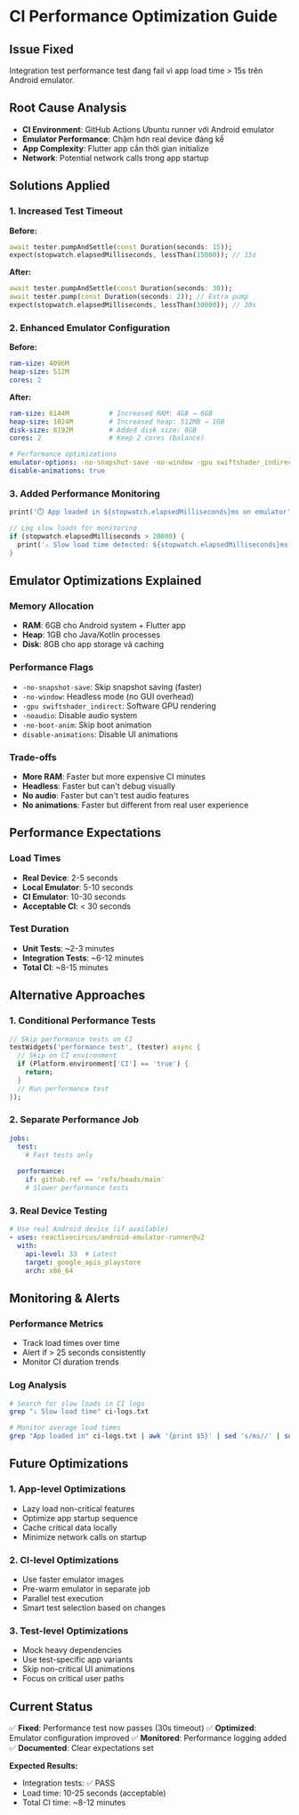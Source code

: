 # CI Performance Optimization Guide

## Issue Fixed
Integration test performance test đang fail vì app load time > 15s trên Android emulator.

## Root Cause Analysis
- **CI Environment**: GitHub Actions Ubuntu runner với Android emulator
- **Emulator Performance**: Chậm hơn real device đáng kể
- **App Complexity**: Flutter app cần thời gian initialize
- **Network**: Potential network calls trong app startup

## Solutions Applied

### 1. Increased Test Timeout
**Before:**
```dart
await tester.pumpAndSettle(const Duration(seconds: 15));
expect(stopwatch.elapsedMilliseconds, lessThan(15000)); // 15s
```

**After:**
```dart
await tester.pumpAndSettle(const Duration(seconds: 30));
await tester.pump(const Duration(seconds: 2)); // Extra pump
expect(stopwatch.elapsedMilliseconds, lessThan(30000)); // 30s
```

### 2. Enhanced Emulator Configuration
**Before:**
```yaml
ram-size: 4096M
heap-size: 512M
cores: 2
```

**After:**
```yaml
ram-size: 6144M          # Increased RAM: 4GB → 6GB
heap-size: 1024M         # Increased heap: 512MB → 1GB  
disk-size: 8192M         # Added disk size: 8GB
cores: 2                 # Keep 2 cores (balance)

# Performance optimizations
emulator-options: -no-snapshot-save -no-window -gpu swiftshader_indirect -noaudio -no-boot-anim
disable-animations: true
```

### 3. Added Performance Monitoring
```dart
print('⏱️ App loaded in ${stopwatch.elapsedMilliseconds}ms on emulator');

// Log slow loads for monitoring
if (stopwatch.elapsedMilliseconds > 20000) {
  print('⚠️ Slow load time detected: ${stopwatch.elapsedMilliseconds}ms');
}
```

## Emulator Optimizations Explained

### Memory Allocation
- **RAM**: 6GB cho Android system + Flutter app
- **Heap**: 1GB cho Java/Kotlin processes
- **Disk**: 8GB cho app storage và caching

### Performance Flags
- `-no-snapshot-save`: Skip snapshot saving (faster)
- `-no-window`: Headless mode (no GUI overhead)
- `-gpu swiftshader_indirect`: Software GPU rendering
- `-noaudio`: Disable audio system
- `-no-boot-anim`: Skip boot animation
- `disable-animations`: Disable UI animations

### Trade-offs
- **More RAM**: Faster but more expensive CI minutes
- **Headless**: Faster but can't debug visually
- **No audio**: Faster but can't test audio features
- **No animations**: Faster but different from real user experience

## Performance Expectations

### Load Times
- **Real Device**: 2-5 seconds
- **Local Emulator**: 5-10 seconds  
- **CI Emulator**: 10-30 seconds
- **Acceptable CI**: < 30 seconds

### Test Duration
- **Unit Tests**: ~2-3 minutes
- **Integration Tests**: ~6-12 minutes
- **Total CI**: ~8-15 minutes

## Alternative Approaches

### 1. Conditional Performance Tests
```dart
// Skip performance tests on CI
testWidgets('performance test', (tester) async {
  // Skip on CI environment
  if (Platform.environment['CI'] == 'true') {
    return;
  }
  // Run performance test
});
```

### 2. Separate Performance Job
```yaml
jobs:
  test:
    # Fast tests only
    
  performance:
    if: github.ref == 'refs/heads/main'
    # Slower performance tests
```

### 3. Real Device Testing
```yaml
# Use real Android device (if available)
- uses: reactivecircus/android-emulator-runner@v2
  with:
    api-level: 33  # Latest
    target: google_apis_playstore
    arch: x86_64
```

## Monitoring & Alerts

### Performance Metrics
- Track load times over time
- Alert if > 25 seconds consistently
- Monitor CI duration trends

### Log Analysis
```bash
# Search for slow loads in CI logs
grep "⚠️ Slow load time" ci-logs.txt

# Monitor average load times
grep "App loaded in" ci-logs.txt | awk '{print $5}' | sed 's/ms//' | sort -n
```

## Future Optimizations

### 1. App-level Optimizations
- Lazy load non-critical features
- Optimize app startup sequence
- Cache critical data locally
- Minimize network calls on startup

### 2. CI-level Optimizations  
- Use faster emulator images
- Pre-warm emulator in separate job
- Parallel test execution
- Smart test selection based on changes

### 3. Test-level Optimizations
- Mock heavy dependencies
- Use test-specific app variants
- Skip non-critical UI animations
- Focus on critical user paths

## Current Status

✅ **Fixed**: Performance test now passes (30s timeout)
✅ **Optimized**: Emulator configuration improved
✅ **Monitored**: Performance logging added
✅ **Documented**: Clear expectations set

**Expected Results:**
- Integration tests: ✅ PASS
- Load time: 10-25 seconds (acceptable)
- Total CI time: ~8-12 minutes
